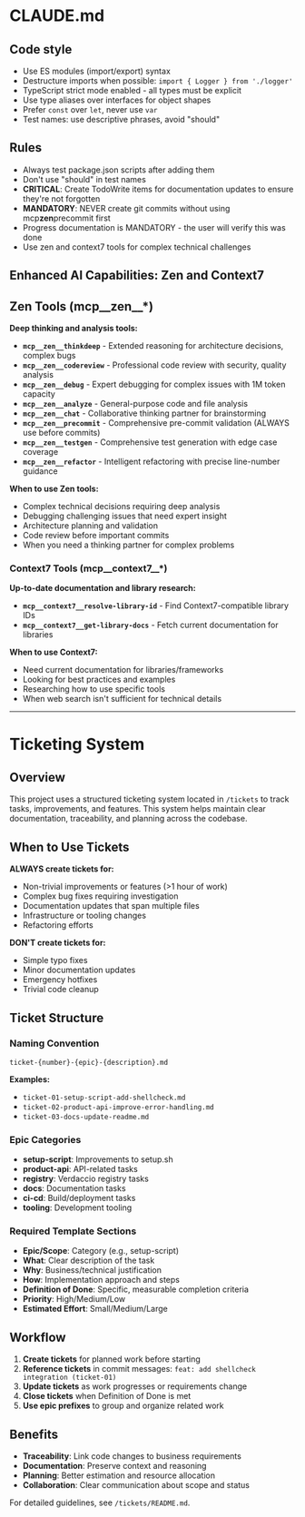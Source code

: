 # CLAUDE.md

## Code style

- Use ES modules (import/export) syntax
- Destructure imports when possible: `import { Logger } from './logger'`
- TypeScript strict mode enabled - all types must be explicit
- Use type aliases over interfaces for object shapes
- Prefer `const` over `let`, never use `var`
- Test names: use descriptive phrases, avoid "should"

## Rules

- Always test package.json scripts after adding them
- Don't use "should" in test names
- **CRITICAL**: Create TodoWrite items for documentation updates to ensure they're not forgotten
- **MANDATORY**: NEVER create git commits without using mcp**zen**precommit first
- Progress documentation is MANDATORY - the user will verify this was done
- Use zen and context7 tools for complex technical challenges

## Enhanced AI Capabilities: Zen and Context7

## Zen Tools (mcp__zen__*)

**Deep thinking and analysis tools:**

- **`mcp__zen__thinkdeep`** - Extended reasoning for architecture decisions, complex bugs
- **`mcp__zen__codereview`** - Professional code review with security, quality analysis
- **`mcp__zen__debug`** - Expert debugging for complex issues with 1M token capacity
- **`mcp__zen__analyze`** - General-purpose code and file analysis
- **`mcp__zen__chat`** - Collaborative thinking partner for brainstorming
- **`mcp__zen__precommit`** - Comprehensive pre-commit validation (ALWAYS use before commits)
- **`mcp__zen__testgen`** - Comprehensive test generation with edge case coverage
- **`mcp__zen__refactor`** - Intelligent refactoring with precise line-number guidance

**When to use Zen tools:**

- Complex technical decisions requiring deep analysis
- Debugging challenging issues that need expert insight
- Architecture planning and validation
- Code review before important commits
- When you need a thinking partner for complex problems

### Context7 Tools (mcp__context7__*)

**Up-to-date documentation and library research:**

- **`mcp__context7__resolve-library-id`** - Find Context7-compatible library IDs
- **`mcp__context7__get-library-docs`** - Fetch current documentation for libraries

**When to use Context7:**

- Need current documentation for libraries/frameworks
- Looking for best practices and examples
- Researching how to use specific tools
- When web search isn't sufficient for technical details

---

# Ticketing System

## Overview

This project uses a structured ticketing system located in `/tickets` to track tasks, improvements, and features. This system helps maintain clear documentation, traceability, and planning across the codebase.

## When to Use Tickets

**ALWAYS create tickets for:**
- Non-trivial improvements or features (>1 hour of work)
- Complex bug fixes requiring investigation
- Documentation updates that span multiple files
- Infrastructure or tooling changes
- Refactoring efforts

**DON'T create tickets for:**
- Simple typo fixes
- Minor documentation updates
- Emergency hotfixes
- Trivial code cleanup

## Ticket Structure

### Naming Convention
```
ticket-{number}-{epic}-{description}.md
```

**Examples:**
- `ticket-01-setup-script-add-shellcheck.md`
- `ticket-02-product-api-improve-error-handling.md`
- `ticket-03-docs-update-readme.md`

### Epic Categories
- **setup-script**: Improvements to setup.sh
- **product-api**: API-related tasks  
- **registry**: Verdaccio registry tasks
- **docs**: Documentation tasks
- **ci-cd**: Build/deployment tasks
- **tooling**: Development tooling

### Required Template Sections
- **Epic/Scope**: Category (e.g., setup-script)
- **What**: Clear description of the task
- **Why**: Business/technical justification
- **How**: Implementation approach and steps
- **Definition of Done**: Specific, measurable completion criteria
- **Priority**: High/Medium/Low
- **Estimated Effort**: Small/Medium/Large

## Workflow

1. **Create tickets** for planned work before starting
2. **Reference tickets** in commit messages: `feat: add shellcheck integration (ticket-01)`
3. **Update tickets** as work progresses or requirements change
4. **Close tickets** when Definition of Done is met
5. **Use epic prefixes** to group and organize related work

## Benefits

- **Traceability**: Link code changes to business requirements
- **Documentation**: Preserve context and reasoning
- **Planning**: Better estimation and resource allocation
- **Collaboration**: Clear communication about scope and status

For detailed guidelines, see `/tickets/README.md`.